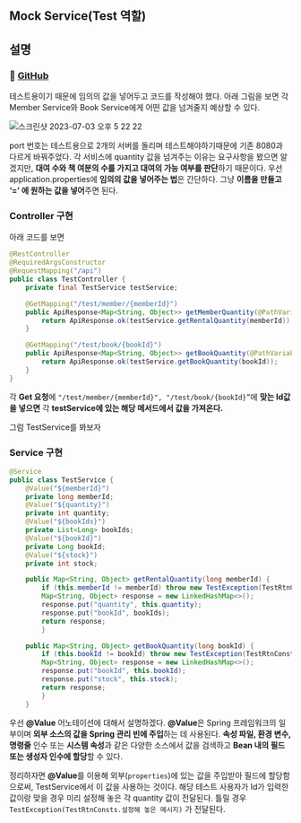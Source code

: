 ## Mock Service(Test 역할)

## 설명
### 📎 [GitHub](https://github.com/Heo-y-y/study_toy_MSA/tree/main/mock-test/src)
테스트용이기 때문에 임의의 값을 넣어두고 코드를 작성해야 했다.
아래 그림을 보면 각 Member Service와 Book Service에게 어떤 값을 넘겨줄지 예상할 수 있다.

![스크린샷 2023-07-03 오후 5 22 22](https://github.com/heo-mewluee-Study-Group/cs-study/assets/112863029/23fed857-0e38-4475-8229-0ff18a5b2f3a)

port 번호는 테스트용으로 2개의 서버를 돌리며 테스트해야하기때문에 기존 8080과 다르게 바꿔주었다. 
각 서비스에 quantity 값을 넘겨주는 이유는 요구사항을 봤으면 알겠지만, **대여 수와 책 여분의 수를 가지고 대여의 가능 여부를 판단**하기 때문이다.
우선 application.properties에 **임의의 값을 넣어주는 법**은 간단하다. 그냥 **이름을 만들고 ‘=’ 에 원하는 값을 넣어**주면 된다.  

### Controller 구현

아래 코드를 보면

```java
@RestController
@RequiredArgsConstructor
@RequestMapping("/api")
public class TestController {
    private final TestService testService;

    @GetMapping("/test/member/{memberId}")
    public ApiResponse<Map<String, Object>> getMemberQuantity(@PathVariable long memberId) {
        return ApiResponse.ok(testService.getRentalQuantity(memberId));
    }

    @GetMapping("/test/book/{bookId}")
    public ApiResponse<Map<String, Object>> getBookQuantity(@PathVariable long bookId) {
        return ApiResponse.ok(testService.getBookQuantity(bookId));
    }
}
```

각 **Get 요청**에 `"/test/member/{memberId}", "/test/book/{bookId}”`에 **맞는 Id값을 넣으면** 각 **testService에 있는 해당 메서드에서 값을 가져온다.**

그럼 TestService를 봐보자

### Service 구현

```java
@Service
public class TestService {
    @Value("${memberId}")
    private long memberId;
    @Value("${quantity}")
    private int quantity;
    @Value("${bookIds}")
    private List<Long> bookIds;
    @Value("${bookId}")
    private Long bookId;
    @Value("${stock}")
    private int stock;

    public Map<String, Object> getRentalQuantity(long memberId) {
        if (this.memberId != memberId) throw new TestException(TestRtnConsts.ERR400);
        Map<String, Object> response = new LinkedHashMap<>();
        response.put("quantity", this.quantity);
        response.put("bookId", bookIds);
        return response;
        }

    public Map<String, Object> getBookQuantity(long bookId) {
        if (this.bookId != bookId) throw new TestException(TestRtnConsts.ERR401);
        Map<String, Object> response = new LinkedHashMap<>();
        response.put("bookId", this.bookId);
        response.put("stock", this.stock);
        return response;
        }
    }
```

우선 **@Value** 어노테이션에 대해서 설명하겠다.
**@Value**은 Spring 프레임워크의 일부이며 **외부 소스의 값을 Spring 관리 빈에 주입**하는 데 사용된다.
**속성 파일, 환경 변수, 명령줄** 인수 또는 **시스템 속성**과 같은 다양한 소스에서 값을 검색하고 **Bean 내의 필드 또는 생성자 인수에 할당**할 수 있다.

정리하자면
**@Value**를 이용해 외부(`properties`)에 있는 값을 주입받아 필드에 할당함으로써, TestService에서 이 값을 사용하는 것이다.
해당 테스트 사용자가 Id가 입력한 값이랑 맞을 경우 미리 설정해 놓은 각 quantity 값이 전달된다.
틀릴 경우 `TestException(TestRtnConsts.설정해 놓은 메시지)` 가 전달된다.
